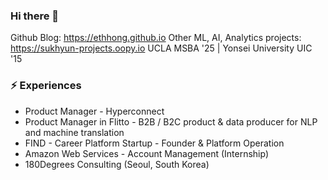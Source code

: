 ### Hi there 👋

Github Blog: https://ethhong.github.io
Other ML, AI, Analytics projects: https://sukhyun-projects.oopy.io
UCLA MSBA '25 | Yonsei University UIC '15

###  ⚡ Experiences

* Product Manager - Hyperconnect
* Product Manager in Flitto - B2B / B2C product & data producer for NLP and machine translation
* FIND - Career Platform Startup - Founder & Platform Operation
* Amazon Web Services - Account Management (Internship)
* 180Degrees Consulting (Seoul, South Korea)

